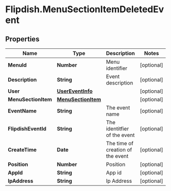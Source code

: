 # Flipdish.MenuSectionItemDeletedEvent

## Properties

Name | Type | Description | Notes
------------ | ------------- | ------------- | -------------
**MenuId** | **Number** | Menu identifier | [optional] 
**Description** | **String** | Event description | [optional] 
**User** | [**UserEventInfo**](UserEventInfo.md) |  | [optional] 
**MenuSectionItem** | [**MenuSectionItem**](MenuSectionItem.md) |  | [optional] 
**EventName** | **String** | The event name | [optional] 
**FlipdishEventId** | **String** | The identitfier of the event | [optional] 
**CreateTime** | **Date** | The time of creation of the event | [optional] 
**Position** | **Number** | Position | [optional] 
**AppId** | **String** | App id | [optional] 
**IpAddress** | **String** | Ip Address | [optional] 


